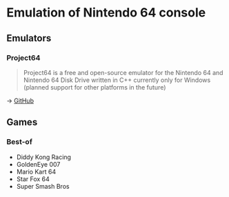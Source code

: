 # Emulation of Nintendo 64 console

## Emulators

### Project64

> Project64 is a free and open-source emulator for the Nintendo 64 and Nintendo 64 Disk Drive written in C++ currently only for Windows (planned support for other platforms in the future)

→ [GitHub](https://github.com/project64/project64)

## Games

### Best-of

* Diddy Kong Racing
* GoldenEye 007
* Mario Kart 64
* Star Fox 64
* Super Smash Bros
